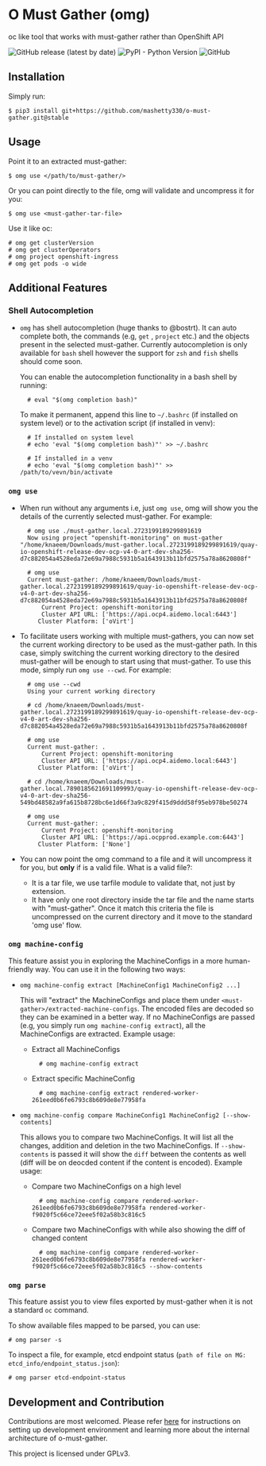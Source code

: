 # O Must Gather (omg)

oc like tool that works with must-gather rather than OpenShift API

![GitHub release (latest by date)](https://img.shields.io/github/v/release/kxr/o-must-gather)
![PyPI - Python Version](https://img.shields.io/pypi/pyversions/o-must-gather)
![GitHub](https://img.shields.io/github/license/kxr/o-must-gather?color=blue)

## Installation

Simply run:

    $ pip3 install git+https://github.com/mashetty330/o-must-gather.git@stable

## Usage

Point it to an extracted must-gather:

    $ omg use </path/to/must-gather/>

Or you can point directly to the file, omg will validate and uncompress it for you:

    $ omg use <must-gather-tar-file>

Use it like oc:

    # omg get clusterVersion
    # omg get clusterOperators
    # omg project openshift-ingress
    # omg get pods -o wide

## Additional Features

### Shell Autocompletion

- `omg` has shell autocompletion (huge thanks to @bostrt). It can auto complete both, the commands (e.g, `get`
  , `project` etc.) and the objects present in the selected must-gather. Currently autocompletion is only available
  for `bash` shell however the support for `zsh` and `fish` shells should come soon.

  You can enable the autocompletion functionality in a bash shell by running:

        # eval "$(omg completion bash)"

  To make it permanent, append this line to `~/.bashrc` (if installed on system level) or to the activation script (if
  installed in venv):

        # If installed on system level
        # echo 'eval "$(omg completion bash)"' >> ~/.bashrc

        # If installed in a venv
        # echo 'eval "$(omg completion bash)"' >> /path/to/vevn/bin/activate

### `omg use`

- When run without any arguments i.e, just `omg use`, omg will show you the details of the currently selected
  must-gather. For example:

        # omg use ./must-gather.local.2723199189299891619
        Now using project "openshift-monitoring" on must-gather "/home/knaeem/Downloads/must-gather.local.2723199189299891619/quay-io-openshift-release-dev-ocp-v4-0-art-dev-sha256-d7c882054a4528eda72e69a7988c5931b5a1643913b11bfd2575a78a8620808f"

        # omg use
        Current must-gather: /home/knaeem/Downloads/must-gather.local.2723199189299891619/quay-io-openshift-release-dev-ocp-v4-0-art-dev-sha256-d7c882054a4528eda72e69a7988c5931b5a1643913b11bfd2575a78a8620808f
            Current Project: openshift-monitoring
            Cluster API URL: ['https://api.ocp4.aidemo.local:6443']
           Cluster Platform: ['oVirt']

- To facilitate users working with multiple must-gathers, you can now set the current working directory to be used as
  the must-gather path. In this case, simply switching the current working directory to the desired must-gather will be
  enough to start using that must-gather. To use this mode, simply run `omg use --cwd`. For example:

        # omg use --cwd
        Using your current working directory

        # cd /home/knaeem/Downloads/must-gather.local.2723199189299891619/quay-io-openshift-release-dev-ocp-v4-0-art-dev-sha256-d7c882054a4528eda72e69a7988c5931b5a1643913b11bfd2575a78a8620808f

        # omg use
        Current must-gather: .
            Current Project: openshift-monitoring
            Cluster API URL: ['https://api.ocp4.aidemo.local:6443']
           Cluster Platform: ['oVirt']

        # cd /home/knaeem/Downloads/must-gather.local.7890185621691109993/quay-io-openshift-release-dev-ocp-v4-0-art-dev-sha256-549bd48582a9fa615b8728bc6e1d66f3a9c829f415d9ddd58f95eb978be50274

        # omg use
        Current must-gather: .
            Current Project: openshift-monitoring
            Cluster API URL: ['https://api.ocpprod.example.com:6443']
           Cluster Platform: ['None']

- You can now point the omg command to a file and it will uncompress it for you, but **only** if is a valid file. What is a 
  valid file?:
  - It is a tar file, we use tarfile module to validate that, not just by extension.
  - It have only one root directory inside the tar file and the name starts with "must-gather".
  Once it match this criteria the file is uncompressed on the current directory and it move to the standard 'omg use' flow.


### `omg machine-config`

This feature assist you in exploring the MachineConfigs in a more human-friendly way. You can use it in the following
two ways:

- `omg machine-config extract [MachineConfig1 MachineConfig2 ...]`

  This will "extract" the MachineConfigs and place them under `<must-gather>/extracted-machine-configs`. The encoded
  files are decoded so they can be examined in a better way. If no MachineConfigs are passed (e.g, you simply
  run `omg machine-config extract`), all the MachineConfigs are extracted. Example usage:

  - Extract all MachineConfigs

          # omg machine-config extract

  - Extract specific MachineConfig

          # omg machine-config extract rendered-worker-261eed0b6fe6793c8b609de8e77958fa

- `omg machine-config compare MachineConfig1 MachineConfig2 [--show-contents]`

  This allows you to compare two MachineConfigs. It will list all the changes, addition and deletion in the two
  MachineConfigs. If `--show-contents` is passed it will show the `diff` between the contents as well (diff will be on
  deocded content if the content is encoded). Example usage:

  - Compare two MachineConfigs on a high level

          # omg machine-config compare rendered-worker-261eed0b6fe6793c8b609de8e77958fa rendered-worker-f9020f5c66ce72eee5f02a58b3c816c5

  - Compare two MachineConfigs with while also showing the diff of changed content

          # omg machine-config compare rendered-worker-261eed0b6fe6793c8b609de8e77958fa rendered-worker-f9020f5c66ce72eee5f02a58b3c816c5 --show-contents

### `omg parse`

This feature assist you to view files exported by must-gather when it is not a standard `oc` command.

To show available files mapped to be parsed, you can use:
~~~
# omg parser -s
~~~

To inspect a file, for example, etcd endpoint status (`path of file on MG: etcd_info/endpoint_status.json`):

~~~
# omg parser etcd-endpoint-status
~~~

## Development and Contribution

Contributions are most welcomed. Please refer [here](./CONTRIBUTING.md) for instructions on setting up development
environment and learning more about the internal architecture of o-must-gather.

This project is licensed under GPLv3.
